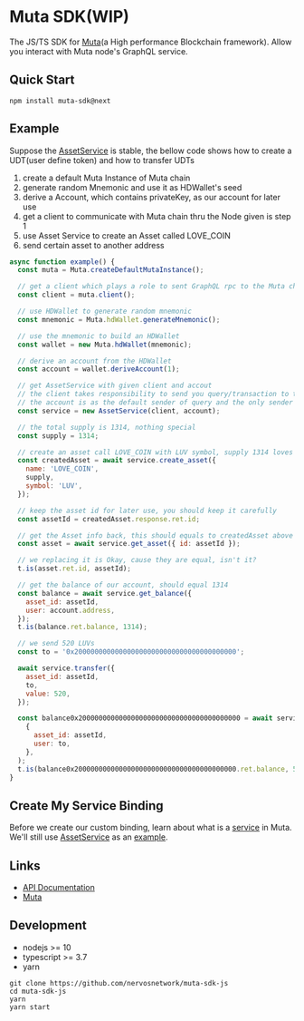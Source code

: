 # Muta SDK(WIP)

The JS/TS SDK for [Muta](https://github.com/nervosnetwork/muta)(a High performance Blockchain framework). Allow you interact with Muta node's GraphQL service.

## Quick Start

```shell
npm install muta-sdk@next
```

## Example

Suppose the [AssetService](https://github.com/nervosnetwork/muta/blob/master/built-in-services/asset/src/lib.rs) is stable, the bellow code shows how to create a UDT(user define token) and how to transfer UDTs

1. create a default Muta Instance of Muta chain
2. generate random Mnemonic and use it as HDWallet's seed
3. derive a Account, which contains privateKey, as our account for later use
4. get a client to communicate with Muta chain thru the Node given is step 1
5. use Asset Service to create an Asset called LOVE_COIN
6. send certain asset to another address

```js
async function example() {
  const muta = Muta.createDefaultMutaInstance();

  // get a client which plays a role to sent GraphQL rpc to the Muta chain, it like you get a web3.eth in Ethereum
  const client = muta.client();

  // use HDWallet to generate random mnemonic
  const mnemonic = Muta.hdWallet.generateMnemonic();

  // use the mnemonic to build an HDWallet
  const wallet = new Muta.hdWallet(mnemonic);

  // derive an account from the HDWallet
  const account = wallet.deriveAccount(1);

  // get AssetService with given client and accout
  // the client takes responsibility to send you query/transaction to the Muta chain or node
  // the account is as the default sender of query and the only sender of transaction which you send to Muta chain or node
  const service = new AssetService(client, account);

  // the total supply is 1314, nothing special
  const supply = 1314;

  // create an asset call LOVE_COIN with LUV symbol, supply 1314 loves totally
  const createdAsset = await service.create_asset({
    name: 'LOVE_COIN',
    supply,
    symbol: 'LUV',
  });

  // keep the asset id for later use, you should keep it carefully
  const assetId = createdAsset.response.ret.id;

  // get the Asset info back, this should equals to createdAsset above :)
  const asset = await service.get_asset({ id: assetId });

  // we replacing it is Okay, cause they are equal, isn't it?
  t.is(asset.ret.id, assetId);

  // get the balance of our account, should equal 1314
  const balance = await service.get_balance({
    asset_id: assetId,
    user: account.address,
  });
  t.is(balance.ret.balance, 1314);

  // we send 520 LUVs
  const to = '0x2000000000000000000000000000000000000000';

  await service.transfer({
    asset_id: assetId,
    to,
    value: 520,
  });

  const balance0x2000000000000000000000000000000000000000 = await service.get_balance(
    {
      asset_id: assetId,
      user: to,
    },
  );
  t.is(balance0x2000000000000000000000000000000000000000.ret.balance, 520);
}
```

## Create My Service Binding

Before we create our custom binding, learn about what is a [service](https://github.com/nervosnetwork/muta-docs) in Muta.
We'll still use [AssetService](https://github.com/HuobiGroup/huobi-chain/tree/master/services/asset/src) as an [example](src/service/binding/AssetService.ts).

## Links

- [API Documentation](https://nervosnetwork.github.io/muta-sdk-js)
- [Muta](https://github.com/nervosnetwork/muta)

## Development

- nodejs >= 10
- typescript >= 3.7
- yarn

```shell
git clone https://github.com/nervosnetwork/muta-sdk-js
cd muta-sdk-js
yarn
yarn start
```
